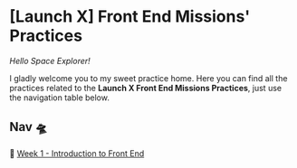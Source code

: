 # [Launch X] Front End Missions' Practices

*Hello Space Explorer!*

I gladly welcome you to my sweet practice home. Here you can find all the practices related to the **Launch X Front End Missions Practices**, just use the navigation table below.

## Nav 🛸
🌟 [Week 1 - Introduction to Front End](https://github.com/dammahrino/LaunchX-FrontEnd-Missions-Practices/tree/main/Week-1)
